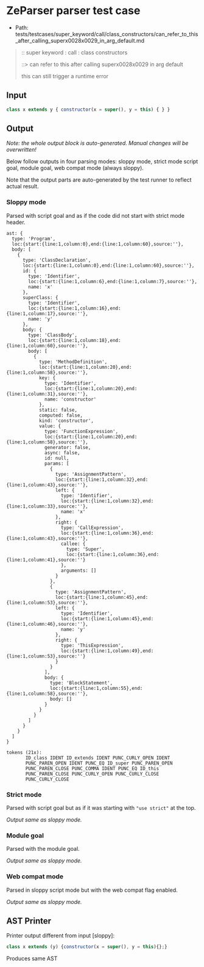# ZeParser parser test case

- Path: tests/testcases/super_keyword/call/class_constructors/can_refer_to_this_after_calling_superx0028x0029_in_arg_default.md

> :: super keyword : call : class constructors
>
> ::> can refer to this after calling superx0028x0029 in arg default
>
> this can still trigger a runtime error

## Input

`````js
class x extends y { constructor(x = super(), y = this) { } }
`````

## Output

_Note: the whole output block is auto-generated. Manual changes will be overwritten!_

Below follow outputs in four parsing modes: sloppy mode, strict mode script goal, module goal, web compat mode (always sloppy).

Note that the output parts are auto-generated by the test runner to reflect actual result.

### Sloppy mode

Parsed with script goal and as if the code did not start with strict mode header.

`````
ast: {
  type: 'Program',
  loc:{start:{line:1,column:0},end:{line:1,column:60},source:''},
  body: [
    {
      type: 'ClassDeclaration',
      loc:{start:{line:1,column:0},end:{line:1,column:60},source:''},
      id: {
        type: 'Identifier',
        loc:{start:{line:1,column:6},end:{line:1,column:7},source:''},
        name: 'x'
      },
      superClass: {
        type: 'Identifier',
        loc:{start:{line:1,column:16},end:{line:1,column:17},source:''},
        name: 'y'
      },
      body: {
        type: 'ClassBody',
        loc:{start:{line:1,column:18},end:{line:1,column:60},source:''},
        body: [
          {
            type: 'MethodDefinition',
            loc:{start:{line:1,column:20},end:{line:1,column:58},source:''},
            key: {
              type: 'Identifier',
              loc:{start:{line:1,column:20},end:{line:1,column:31},source:''},
              name: 'constructor'
            },
            static: false,
            computed: false,
            kind: 'constructor',
            value: {
              type: 'FunctionExpression',
              loc:{start:{line:1,column:20},end:{line:1,column:58},source:''},
              generator: false,
              async: false,
              id: null,
              params: [
                {
                  type: 'AssignmentPattern',
                  loc:{start:{line:1,column:32},end:{line:1,column:43},source:''},
                  left: {
                    type: 'Identifier',
                    loc:{start:{line:1,column:32},end:{line:1,column:33},source:''},
                    name: 'x'
                  },
                  right: {
                    type: 'CallExpression',
                    loc:{start:{line:1,column:36},end:{line:1,column:43},source:''},
                    callee: {
                      type: 'Super',
                      loc:{start:{line:1,column:36},end:{line:1,column:41},source:''}
                    },
                    arguments: []
                  }
                },
                {
                  type: 'AssignmentPattern',
                  loc:{start:{line:1,column:45},end:{line:1,column:53},source:''},
                  left: {
                    type: 'Identifier',
                    loc:{start:{line:1,column:45},end:{line:1,column:46},source:''},
                    name: 'y'
                  },
                  right: {
                    type: 'ThisExpression',
                    loc:{start:{line:1,column:49},end:{line:1,column:53},source:''}
                  }
                }
              ],
              body: {
                type: 'BlockStatement',
                loc:{start:{line:1,column:55},end:{line:1,column:58},source:''},
                body: []
              }
            }
          }
        ]
      }
    }
  ]
}

tokens (21x):
       ID_class IDENT ID_extends IDENT PUNC_CURLY_OPEN IDENT
       PUNC_PAREN_OPEN IDENT PUNC_EQ ID_super PUNC_PAREN_OPEN
       PUNC_PAREN_CLOSE PUNC_COMMA IDENT PUNC_EQ ID_this
       PUNC_PAREN_CLOSE PUNC_CURLY_OPEN PUNC_CURLY_CLOSE
       PUNC_CURLY_CLOSE
`````

### Strict mode

Parsed with script goal but as if it was starting with `"use strict"` at the top.

_Output same as sloppy mode._

### Module goal

Parsed with the module goal.

_Output same as sloppy mode._

### Web compat mode

Parsed in sloppy script mode but with the web compat flag enabled.

_Output same as sloppy mode._

## AST Printer

Printer output different from input [sloppy]:

````js
class x extends (y) {constructor(x = super(), y = this){};}
````

Produces same AST
